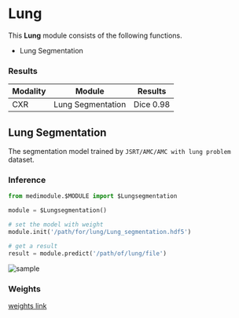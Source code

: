 # Lung
This **Lung** module consists of the following functions.
- Lung Segmentation

### Results
| Modality | Module | Results |
| --- | --- | --- |
| CXR | Lung Segmentation | Dice 0.98 |


## Lung Segmentation
The segmentation model trained by `JSRT/AMC/AMC with lung problem` dataset. 

### Inference

```python
from medimodule.$MODULE import $Lungsegmentation

module = $Lungsegmentation()

# set the model with weight
module.init('/path/for/lung/Lung_segmentation.hdf5')

# get a result
result = module.predict('/path/of/lung/file')
```
![sample](https://user-images.githubusercontent.com/55068090/97973121-f1c93880-1e08-11eb-8689-7c93f90b4b96.png)

### Weights

[weights link](https://drive.google.com/file/d/1UJ5FEZbBtn85b5hY04Ipb8eZvGkn-h8D/view?usp=sharing)


